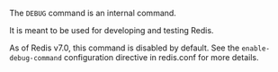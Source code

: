 The `DEBUG` command is an internal command.

It is meant to be used for developing and testing Redis.

As of Redis v7.0, this command is disabled by default.
See the `enable-debug-command` configuration directive in redis.conf for more details.